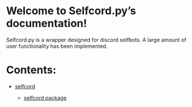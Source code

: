 <!-- Selfcord.py documentation master file, created by
sphinx-quickstart on Thu Apr 27 19:27:39 2023.
You can adapt this file completely to your liking, but it should at least
contain the root `toctree` directive. -->
# Welcome to Selfcord.py’s documentation!

Selfcord.py is a wrapper designed for discord selfbots. A large amount of user functionality has been implemented.

# Contents:


* [selfcord](modules.md)


    * [selfcord package](selfcord.md)
